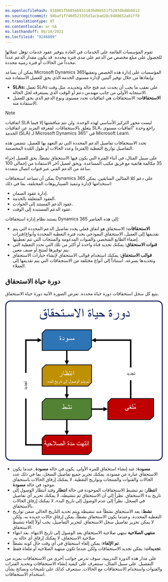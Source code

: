 ```yaml
---
ms.openlocfilehash: 938865f5685eb931183bd0b551f5287dbd8b9413
ms.sourcegitcommit: 9dbaf1f740d523335d1acbad28c8488652a81ff0
ms.translationtype: HT
ms.contentlocale: ar-SA
ms.lasthandoff: 08/10/2022
ms.locfileid: "9246809"
---
```

تقوم المؤسسات القائمة على الخدمات في العادة بتوفير عقود خدمات تؤهل عملائها للحصول على مبلغ مخصص من الدعم على مدى فترة محددة. قد يكون مقدار الدعم عدداً محدداً من الحالات أو فترة زمنية محددة.

يمكن أن يساعد Microsoft Dynamics 365المؤسسات على إدارة هذه الحصص وتعقبها وإنفاذها من خلال توفير آليتين لإدارة مستوى الخدمة الذي يحق للعميل الاستفادة منه:

- **SLAs:** تعمل ‎SLAs على تعقب ما يجب أن يحدث عند فتح حالة وتحديده، مثل وقت الاستجابة الأولي من جانب مهندس دعم أو الوقت الذي يستغرقه لحل الحالة.
- **الاستحقاقات:** الاستحقاقات هي اتفاقيات تحدد مستوى ونوع الدعم الذي يحق للعميل الاستفادة منه.

> [!NOTE]
> اتفاقيات SLA ليست محور التركيز الأساسي لهذه الوحدة. ولن تتم مناقشتها إلا فيما يتعلق بالاستحقاقات. لمعرفة المزيد عن اتفاقيات SLA، راجع وحدة "اتفاقيات مستوى الخدمة (SLA) لـ Microsoft Dynamics 365" في Microsoft Learn.

تحدد الاستحقاقات تفاصيل الدعم المحددة التي تم التعهد بها للعميل. تتضمن هذه التفاصيل تواريخ التغطية (الفترة) وعدد الحالات أو طول المُدة المخصصة.

على سبيل المثال، في أثناء الفترة التي يكون فيها الاستحقاق نشطاً، يحق للعميل إجراء 35 مكالمة هاتفية مع فريق مكتب المساعدة. ويحق لعميل آخر الاستفادة من إجمالي 100 ساعة من الدعم الفني عبر قنوات اتصال متعددة.

يمكن أن تساعد استحقاقات Dynamics 365 على دعم كلا المثالين السابقين. يمكن استخدامها لإدارة وتنفيذ السيناريوهات المختلفة، بما في ذلك:

- إدارة عقود الضمان.
- العقود المتعلقة بالخدمة.
- عقود الدعم المستند إلى الحوادث.
- عقود الدعم المستندة إلى الوقت.

يستند نظام إدارة استحقاقات Dynamics 365 إلى هذه العناصر:

- **الاستحقاقات:** الاستحقاق هو اتفاق فعلي يحدد تفاصيل الدعم المحددة التي يتم تقديمها إلى العميل. الاستحقاق النموذجي يحدد فترة التغطية المحددة وأنواع/فترات إضفاء الطابع الشخصي والقنوات المدعومة والمنتجات التي تتم تغطيتها.
- **قنوات الاستحقاق:** يمكنك تحديد قناة واحدة أو أكثر من تلك التي تحدد التغطية التي يتم توفيرها لمنتج أو صنف معين.
- **قوالب الاستحقاق:** يمكنك استخدام قوالب الاستحقاق لإنشاء خيارات الاستحقاق وتحديدها بسرعة، استناداً إلى أنواع مختلفة من الاستحقاقات التي يتم تقديمها إلى العملاء.

## <a name="entitlement-lifecycle"></a>دورة حياة الاستحقاق

يتبع كل سجل استحقاقات دورة حياة محددة. تعرض الصورة الآتية دورة حياة الاستحقاق.

[![رسم تخطيطي لمثال على دورة حياة الاستحقاق.](../media/EN-Unit1-1.png)](../media/EN-Unit1-1.png#lightbox)

- **مسودة:** عند إنشاء استحقاق للمرة الأولى، يكون في حالة **مسودة**. عندما يكون الاستحقاق عبارة عن مسودة، يمكنك تحرير جميع تفاصيل السجل، بما في ذلك عدد الحالات والقنوات والمنتجات وتواريخ التغطية. لا يمكنك إرفاق الحالات باستحقاق موجود في حالة **مسودة**.
- **انتظار:** تم تنشيط الاستحقاقات الموجودة في حالة **انتظار** وقيد انتظار الوصول إلى تاريخ بدء الاستحقاق. نظراً إلى أن الاستحقاق تم تنشيطه، لا يمكنك تحرير أي تفاصيل في السجل. نظراً إلى عدم الوصول إلى تاريخ البدء، لا يمكنك إرفاق الحالات بالاستحقاق.
- **نشط:** يعد الاستحقاق نشطاً عند تنشيطه ويتم تحديد التاريخ الحالي ضمن تواريخ التغطية المحددة. وعندما يكون الاستحقاق نشطاً، يمكن إرفاق حالات جديدة به، ولكن لا يمكن تحرير تفاصيل سجل الاستحقاق. لتحرير التفاصيل، يجب أولاً إلغاء تنشيط الاستحقاق.
- **‏‫منتهي الصلاحية** تنتهي صلاحية الاستحقاق بعد الوصول إلى تاريخ الانتهاء. بعد انتهاء صلاحية الاستحقاق، لا يمكنك إرفاق أي حالة به.
- **تم الإلغاء:** يمكن إلغاء استحقاق في أي وقت حال كونه نشطاً.
- ‏‏‎**تجديدات‬:** يمكن تجديد الاستحقاقات ولكن عندما تكون منتهية الصلاحية أو ملغاة فقط.

على مدار هذه الدورة التدريبية، سوف تدرس جوانب أخرى من الاستحقاقات بمزيد من التفصيل. على سبيل المثال، ستتعرف على كيفية إنشاء الاستحقاقات وتحديد الفترات والقنوات واستخدام الاستحقاقات مع الحالات. ستتعرف كذلك على تلميحات ونصائح بشأن استخدام الاستحقاقات.
